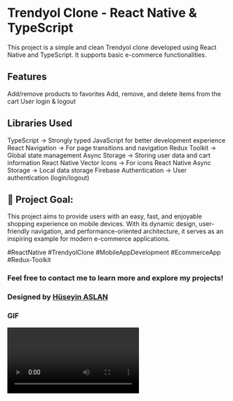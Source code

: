 # Trendyol Clone - React Native & TypeScript

This project is a simple and clean Trendyol clone developed using React Native and TypeScript. It supports basic e-commerce functionalities.

## Features
Add/remove products to favorites
Add, remove, and delete items from the cart
User login & logout


## Libraries Used
TypeScript → Strongly typed JavaScript for better development experience
React Navigation → For page transitions and navigation
Redux Toolkit → Global state management
Async Storage → Storing user data and cart information
React Native Vector Icons → For icons
React Native Async Storage → Local data storage
Firebase Authentication → User authentication (login/logout)



## 🌟 Project Goal:

This project aims to provide users with an easy, fast, and enjoyable shopping experience on mobile devices. With its dynamic design, user-friendly navigation, and performance-oriented architecture, it serves as an inspiring example for modern e-commerce applications.



#ReactNative #TrendyolClone #MobileAppDevelopment #EcommerceApp  #Redux-Toolkit

### Feel free to contact me to learn more and explore my projects!


###  Designed by <a href="https://www.linkedin.com/in/h%C3%BCseyin-aslan-128519203/" target="_blank">Hüseyin ASLAN</a> 


### GIF

![](./assets/REC-20250529230222.mp4)


